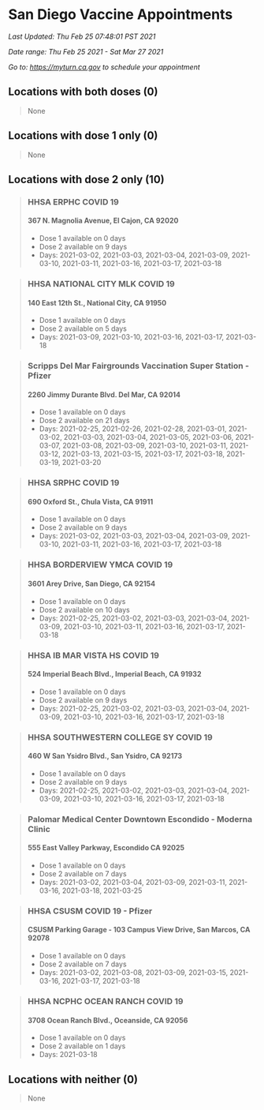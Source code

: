 # San Diego Vaccine Appointments
*Last Updated: Thu Feb 25 07:48:01 PST 2021*

*Date range: Thu Feb 25 2021 - Sat Mar 27 2021*

*Go to: <https://myturn.ca.gov> to schedule your appointment*


## Locations with both doses (0)

>None

## Locations with dose 1 only (0)

>None

## Locations with dose 2 only (10)

>### HHSA ERPHC COVID 19
>#### 367 N. Magnolia Avenue, El Cajon, CA 92020
>- Dose 1 available on 0 days
>- Dose 2 available on 9 days
>  - Days: 2021-03-02, 2021-03-03, 2021-03-04, 2021-03-09, 2021-03-10, 2021-03-11, 2021-03-16, 2021-03-17, 2021-03-18

>### HHSA NATIONAL CITY MLK COVID 19
>#### 140 East 12th St., National City, CA 91950
>- Dose 1 available on 0 days
>- Dose 2 available on 5 days
>  - Days: 2021-03-09, 2021-03-10, 2021-03-16, 2021-03-17, 2021-03-18

>### Scripps Del Mar Fairgrounds Vaccination Super Station - Pfizer
>#### 2260 Jimmy Durante Blvd.  Del Mar, CA 92014
>- Dose 1 available on 0 days
>- Dose 2 available on 21 days
>  - Days: 2021-02-25, 2021-02-26, 2021-02-28, 2021-03-01, 2021-03-02, 2021-03-03, 2021-03-04, 2021-03-05, 2021-03-06, 2021-03-07, 2021-03-08, 2021-03-09, 2021-03-10, 2021-03-11, 2021-03-12, 2021-03-13, 2021-03-15, 2021-03-17, 2021-03-18, 2021-03-19, 2021-03-20

>### HHSA SRPHC COVID 19
>#### 690 Oxford St., Chula Vista, CA 91911
>- Dose 1 available on 0 days
>- Dose 2 available on 9 days
>  - Days: 2021-03-02, 2021-03-03, 2021-03-04, 2021-03-09, 2021-03-10, 2021-03-11, 2021-03-16, 2021-03-17, 2021-03-18

>### HHSA BORDERVIEW YMCA COVID 19
>#### 3601 Arey Drive, San Diego, CA 92154
>- Dose 1 available on 0 days
>- Dose 2 available on 10 days
>  - Days: 2021-02-25, 2021-03-02, 2021-03-03, 2021-03-04, 2021-03-09, 2021-03-10, 2021-03-11, 2021-03-16, 2021-03-17, 2021-03-18

>### HHSA IB MAR VISTA HS COVID 19
>#### 524 Imperial Beach Blvd., Imperial Beach, CA 91932
>- Dose 1 available on 0 days
>- Dose 2 available on 9 days
>  - Days: 2021-02-25, 2021-03-02, 2021-03-03, 2021-03-04, 2021-03-09, 2021-03-10, 2021-03-16, 2021-03-17, 2021-03-18

>### HHSA SOUTHWESTERN COLLEGE SY COVID 19
>#### 460 W San Ysidro Blvd., San Ysidro, CA 92173
>- Dose 1 available on 0 days
>- Dose 2 available on 9 days
>  - Days: 2021-02-25, 2021-03-02, 2021-03-03, 2021-03-04, 2021-03-09, 2021-03-10, 2021-03-16, 2021-03-17, 2021-03-18

>### Palomar Medical Center Downtown Escondido - Moderna Clinic
>#### 555 East Valley Parkway, Escondido CA 92025
>- Dose 1 available on 0 days
>- Dose 2 available on 7 days
>  - Days: 2021-03-02, 2021-03-04, 2021-03-09, 2021-03-11, 2021-03-16, 2021-03-18, 2021-03-25

>### HHSA CSUSM COVID 19 - Pfizer
>#### CSUSM Parking Garage - 103 Campus View Drive, San Marcos, CA 92078
>- Dose 1 available on 0 days
>- Dose 2 available on 7 days
>  - Days: 2021-03-02, 2021-03-08, 2021-03-09, 2021-03-15, 2021-03-16, 2021-03-17, 2021-03-18

>### HHSA NCPHC OCEAN RANCH COVID 19
>#### 3708 Ocean Ranch Blvd., Oceanside, CA 92056
>- Dose 1 available on 0 days
>- Dose 2 available on 1 days
>  - Days: 2021-03-18

## Locations with neither (0)

>None

